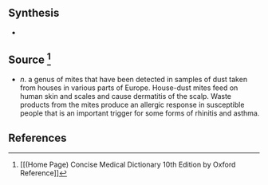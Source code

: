 ## Synthesis
- 
## Source [^1]
- $n$. a genus of mites that have been detected in samples of dust taken from houses in various parts of Europe. House-dust mites feed on human skin and scales and cause dermatitis of the scalp. Waste products from the mites produce an allergic response in susceptible people that is an important trigger for some forms of rhinitis and asthma.
## References

[^1]: [[(Home Page) Concise Medical Dictionary 10th Edition by Oxford Reference]]